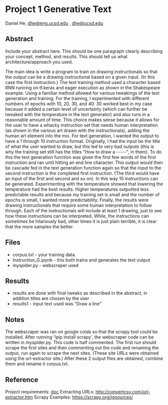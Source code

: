 # Project 1 Generative Text

Daniel He, dhe@eng.ucsd.edu , dhe@ucsd.edu

## Abstract

Include your abstract here. This should be one paragraph clearly describing your concept, method, and results. This should tell us what architecture/approach you used.

The main idea is write a program to train on drawing instructionals so that the output can be a drawing instructional based on a given input. (In this case the first instruction.)
The text training method used a character based RNN running on tf.keras and eager execution as shown in the Shakespeare example.
Using a familiar method allowed for various tweakings of the text generation and training. For the training, I experimented with different numbers of epochs with 10, 20, 30, and 40. 30 worked best in my case because it added a certain level of uncertainty (which can further be tweaked with the temperature in the text generator) and also runs in a reasonable amount of time. This choice makes sense because it allows for the user to have a whacky instruction set that needs human interpretation (as shown in the various art drawn with the instructionals), adding the human art element into the mix. 
For text generation, I wanted the output to have a 1 through 10 instruction format. Originally, I had the input be the title of what the user wanted to draw, but this led to very bad outputs (this is why the training set still has the titles "How to draw a -----", in them). To do this the text generation function was given the first few words of the first instruction and ran until hitting an end line character. This output would then be cascade fed in the text generation function again so that the input to the second instruction is the completed first instruction. (The third would have an input of the first and second and so on). In this way 10 instructions can be generated. 
Experimenting with the temperature showed that lowering the temperature had the best results. Higher temperatures outputted less predictable results and because my training set is small and the number of epochs is small, I wanted more predictability.
Finally, the results were drawing instructionals that require some human interpretation to follow through. Each of the instructionals will include at least 1 drawing, just to see how these instructions can be interpreted. While, the instructions can sometimes be hilariously bad, other times it is just plain terrible, it is clear that the more samples the better. 

## Files

- corpus.txt - your training data.
- Instruction_G.ipynb - this both trains and generates the text output
- myspider.py - webscraper used

## Results

- results are done with final tweaks as described in the abstract, in addition titles are chosen by the user
- results1 - input text used was "Draw a line"

## Notes

The webscraper was ran on google colab so that the scrapy tool could be installed. After running '!pip install scrapy', the webscraper code can be written in myspider.py. This code is half commented. The first run should scrape  the first sites and then commenting out the code and renaming the output, run again to scrape the next sites. (These site URLs were obtained using the url-extractor site.) After these 2 output files are obtained, combine them and rename it corpus.txt.

## Reference

Project requirements: [doc](https://docs.google.com/document/d/13ueceIyuUc4ATD7B-SFZK641MycFZ57eZ9n1lQ3Y1CM/edit?usp=sharing)
Extracting URLs: http://convertcsv.com/url-extractor.htm
Scrapy Examples: https://scrapy.org/resources/
